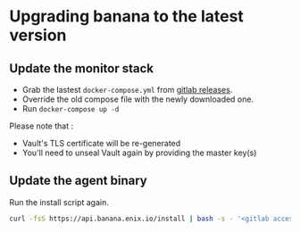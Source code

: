 # Upgrading banana to the latest version

## Update the monitor stack

* Grab the lastest `docker-compose.yml` from [gitlab releases](https://gitlab.enix.io/products/banana/releases).
* Override the old compose file with the newly downloaded one.
* Run `docker-compose up -d`

Please note that :

* Vault's TLS certificate will be re-generated
* You'll need to unseal Vault again by providing the master key(s)

## Update the agent binary

Run the install script again.

```bash
curl -fsS https://api.banana.enix.io/install | bash -s - '<gitlab access token>'
```
